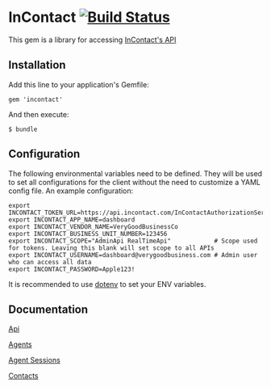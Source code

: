 # InContact [![Build Status](https://travis-ci.org/customink/incontact_client.svg?branch=master)](https://travis-ci.org/customink/incontact_client)

This gem is a library for accessing [InContact's API](https://developer.incontact.com/API)


## Installation

Add this line to your application's Gemfile:

    gem 'incontact'

And then execute:

    $ bundle

## Configuration

The following environmental variables need to be defined. They will be used to set all configurations for the client
without the need to customize a YAML config file. An example configuration:

    export INCONTACT_TOKEN_URL=https://api.incontact.com/InContactAuthorizationServer/token
    export INCONTACT_APP_NAME=dashboard
    export INCONTACT_VENDOR_NAME=VeryGoodBusinessCo
    export INCONTACT_BUSINESS_UNIT_NUMBER=123456
    export INCONTACT_SCOPE="AdminApi RealTimeApi"            # Scope used for tokens. Leaving this blank will set scope to all APIs
    export INCONTACT_USERNAME=dashboard@verygoodbusiness.com # Admin user who can access all data
    export INCONTACT_PASSWORD=Apple123!

It is recommended to use [dotenv](https://github.com/bkeepers/dotenv) to set
your ENV variables.

## Documentation

[Api](docs/api.md)

[Agents](docs/agents.md)

[Agent Sessions](docs/agent_sessions.md)

[Contacts](docs/contacts.md)

